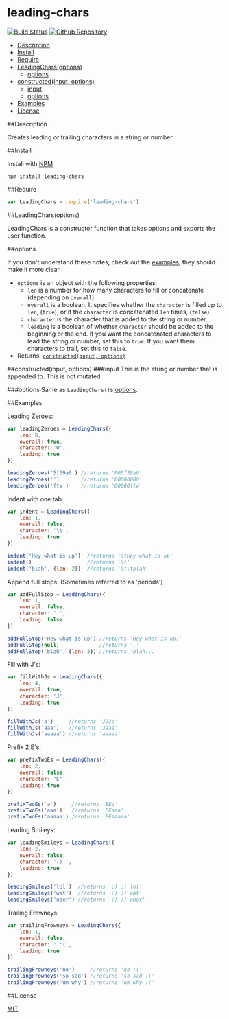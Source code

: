 leading-chars
=============

[![Build Status](https://travis-ci.org/ArtskydJ/leading-chars.svg?branch=master)](https://travis-ci.org/ArtskydJ/leading-chars)
[![Github Repository](http://img.shields.io/badge/Repository-Github-brightgreen.svg)](https://github.com/ArtskydJ/leading-chars)

- [Description](#description)
- [Install](#install)
- [Require](#require)
- [LeadingChars(options)](#leadingcharsoptions)
	- [options](#options)
- [constructed(input, options)](#constructedinput-options)
	- [input](#input)
	- [options](#options-1)
- [Examples](#examples)
- [License](#license)

##Description

Creates leading or trailing characters in a string or number

##Install

Install with [NPM](http://nodejs.org)

	npm install leading-chars
	
##Require

```js
var LeadingChars = require('leading-chars')
```

##LeadingChars(options)

LeadingChars is a constructor function that takes options and exports the user function.

##options

If you don't understand these notes, check out the [examples](#examples), they should make it more clear.

- `options` is an object with the following properties:
	- `len` is a number for how many characters to fill or concatenate (depending on `overall`).
	- `overall` is a boolean. It specifies whether the `character` is filled up to `len`, (`true`), or if the `character` is concatenated `len` times, (`false`).
	- `character` is the character that is added to the string or number.
	- `leading` is a boolean of whether `character` should be added to the beginning or the end. If you want the concatenated characters to lead the string or number, set this to `true`. If you want them characters to trail, set this to `false`.
- Returns: [`constructed(input, options)`](#constructedinput-options)

##constructed(input, options)
###input
This is the string or number that is appended to. This is not mutated.

###options
Same as `LeadingChars()`s [options](#options).

##Examples

Leading Zeroes:

```js
var leadingZeroes = LeadingChars({
	len: 8,
	overall: true,
	character: '0',
	leading: true
})

leadingZeroes('5f39a6') //returns '005f39a6'
leadingZeroes('')       //returns '00000000'
leadingZeroes('ftw')    //returns '00000ftw'
```

Indent with one tab:

```js
var indent = LeadingChars({
	len: 1,
	overall: false,
	character: '\t',
	leading: true
})

indent('Hey what is up')  //returns '\tHey what is up'
indent()                  //returns '\t'
indent('blah', {len: 2})  //returns '\t\tblah'
```

Append full stops: (Sometimes referred to as 'periods')

```js
var addFullStop = LeadingChars({
	len: 1,
	overall: false,
	character: '.',
	leading: false
})

addFullStop('Hey what is up') //returns 'Hey what is up.'
addFullStop(null)             //returns '.'
addFullStop('blah', {len: 3}) //returns 'blah...'
```

Fill with J's:

```js
var fillWithJs = LeadingChars({
	len: 4,
	overall: true,
	character: 'J',
	leading: true
})

fillWithJs('a')     //returns 'JJJa'
fillWithJs('aaa')   //returns 'Jaaa'
fillWithJs('aaaaa') //returns 'aaaaa'
```

Prefix 2 E's:

```js
var prefixTwoEs = LeadingChars({
	len: 2,
	overall: false,
	character: 'E',
	leading: true
})

prefixTwoEs('a')     //returns 'EEa'  
prefixTwoEs('aaa')   //returns 'EEaaa'  
prefixTwoEs('aaaaa') //returns 'EEaaaaa'
```

Leading Smileys:

```js
var leadingSmileys = LeadingChars({
	len: 2,
	overall: false,
	character: ':) ',
	leading: true
})

leadingSmileys('lol')  //returns ':) :) lol'  
leadingSmileys('wat')  //returns ':) :) wat'  
leadingSmileys('uber') //returns ':) :) uber'
```

Trailing Frowneys:

```js
var trailingFrowneys = LeadingChars({
	len: 1,
	overall: false,
	character: ' :(',
	leading: true
})

trailingFrowneys('no')     //returns 'no :('  
trailingFrowneys('so sad') //returns 'so sad :('  
trailingFrowneys('um why') //returns 'um why :('
```

##License

[MIT](http://opensource.org/licenses/MIT)
